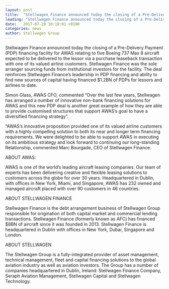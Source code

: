 ```yaml
---
layout: post
title:  "Stellwagen Finance announced today the closing of a Pre-Delivery Payment (PDP) financing facility for AWAS"
leading: "Stellwagen Finance announced today the closing of a Pre-Delivery Payment (PDP) financing facility for AWAS relating to five Boeing 737 Max 8 aircraft expected to be delivered to the lessor via a purchase leaseback transaction with one of its valued airline customers. Stellwagen Finance was the sole arranger sourcing funds from institutional investors for the facility"
date:   2017-07-20 10:18:01 +0100
categories: news
author: Stellwagen Group
---
```


Stellwagen Finance announced today the closing of a Pre-Delivery Payment (PDP) financing facility for AWAS relating to five Boeing 737 Max 8 aircraft expected to be delivered to the lessor via a purchase leaseback transaction with one of its valued airline customers. Stellwagen Finance was the sole arranger sourcing funds from institutional investors for the facility. The deal reinforces Stellwagen Finance’s leadership in PDP financing and ability to find new sources of capital having financed $1.2BN of PDPs for lessors and airlines to date.

Simon Glass, AWAS CFO, commented “Over the last few years, Stellwagen has arranged a number of innovative non-bank financing solutions for AWAS and this new PDP deal is another great example of how they are able to provide customised structures that support AWAS’s goal to have a diversified financing strategy”.

“AWAS’s innovative proposition provided one of its valued airline customers with a highly compelling solution to both its near and longer term financing requirements. We were delighted to be able to support AWAS in executing on its ambitious strategy and look forward to continuing our long-standing Relationship, commented Marc Bourgade, CEO of Stellwagen Finance.

ABOUT AWAS:

AWAS is one of the world’s leading aircraft leasing companies. Our team of experts has been delivering creative and flexible leasing solutions to customers across the globe for over 30 years. Headquartered in Dublin, with offices in New York, Miami, and Singapore, AWAS has 232 owned and managed aircraft placed with over 90 customers in 46 countries.

ABOUT STELLWAGEN FINANCE

Stellwagen Finance is the debt arrangement business of Stellwagen Group responsible for origination of both capital market and commercial lending transactions. Stellwagen Finance (formerly known as AFC) has financed $8BN of aircraft since it was founded in 2013. Stellwagen Finance is headquartered in Dublin with offices in New York, Dubai, Singapore and London.

ABOUT STELLWAGEN

The Stellwagen Group is a fully-integrated provider of asset management, technical management, fleet and capital financing solutions to the global aviation industry as well as aviation investors.  The Group has a number of companies headquartered in Dublin, Ireland: Stellwagen Finance Company, Seraph Aviation Management, Stellwagen Capital and Stellwagen Technology.
